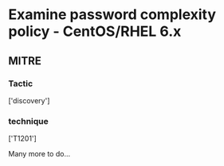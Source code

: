 # Examine password complexity policy - CentOS/RHEL 6.x

## MITRE

### Tactic
['discovery']

### technique
['T1201']

Many more to do...
